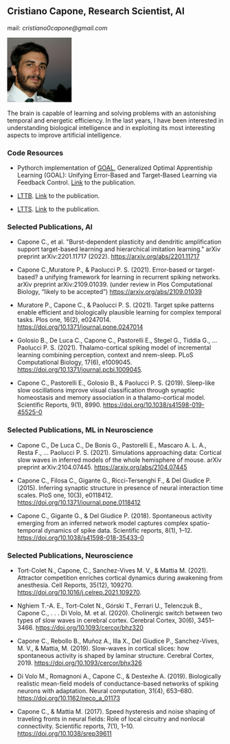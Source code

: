 ## Cristiano Capone, Research Scientist, AI

mail: _cristiano0capone@gmail.com_

<img src="/me.png" width="150" height="150">

The brain is capable of learning and solving problems with an astonishing temporal and energetic efficiency. In the last years, I have been interested in understanding biological intelligence and in exploiting its most interesting aspects to improve artificial intelligence.

### Code Resources

- Pythorch implementation of [GOAL](https://github.com/myscience/goal), Generalized Optimal Apprentiship Learning (GOAL): Unifying Error-Based and Target-Based Learning via Feedback Control. [Link](https://arxiv.org/abs/2109.01039) to the publication.

- [LTTB](https://github.com/cristianocapone/LTTB). [Link](https://arxiv.org/abs/2201.11717) to the publication.

- [LTTS](https://github.com/myscience/LTTS). [Link](https://doi.org/10.1371/journal.pone.0247014) to the publication.


### Selected Publications, AI


- Capone C., et al. "Burst-dependent plasticity and dendritic amplification support target-based learning and hierarchical imitation learning." arXiv preprint arXiv:2201.11717 (2022). https://arxiv.org/abs/2201.11717

- Capone C.,Muratore P., & Paolucci P. S. (2021). Error-based or target-based? a unifying framework for learning in recurrent spiking networks. arXiv preprint arXiv:2109.01039. (under review in Plos Computational Biology, “likely to be accepted”) https://arxiv.org/abs/2109.01039

- Muratore P., Capone C., & Paolucci P. S. (2021). Target spike patterns enable efficient and biologically plausible learning for complex temporal tasks. Plos one, 16(2), e0247014. https://doi.org/10.1371/journal.pone.0247014

- Golosio B., De Luca C., Capone C., Pastorelli E., Stegel G., Tiddia G., ... Paolucci P. S. (2021). Thalamo-cortical spiking model of incremental learning combining perception, context and nrem-sleep. PLoS Computational Biology, 17(6), e1009045. https://doi.org/10.1371/journal.pcbi.1009045.

-  Capone C., Pastorelli E., Golosio B., & Paolucci P. S. (2019). Sleep-like slow oscillations improve visual classification through synaptic homeostasis and memory association in a thalamo-cortical model. Scientific Reports, 9(1), 8990. https://doi.org/10.1038/s41598-019-45525-0


### Selected Publications, ML in Neuroscience

- Capone C., De Luca C., De Bonis G., Pastorelli E., Mascaro A. L. A., Resta F., ... Paolucci P. S. (2021). Simulations approaching data: Cortical slow waves in inferred models of the whole hemisphere of mouse. arXiv preprint arXiv:2104.07445.  https://arxiv.org/abs/2104.07445

- Capone C., Filosa C., Gigante G., Ricci-Tersenghi F., & Del Giudice P. (2015). Inferring synaptic structure in presence of neural interaction time scales. PloS one, 10(3), e0118412.  https://doi.org/10.1371/journal.pone.0118412

- Capone C., Gigante G., & Del Giudice P. (2018). Spontaneous activity emerging from an inferred network model captures complex spatio-temporal dynamics of spike data. Scientific reports, 8(1), 1–12.  https://doi.org/10.1038/s41598-018-35433-0


### Selected Publications, Neuroscience

- Tort-Colet N., Capone, C., Sanchez-Vives M. V., & Mattia M. (2021). Attractor competition enriches cortical dynamics during awakening from anesthesia. Cell Reports, 35(12), 109270.  https://doi.org/10.1016/j.celrep.2021.109270.

- Nghiem T.-A. E., Tort-Colet N., Górski T., Ferrari U., Telenczuk B., Capone C., . . . Di Volo, M. et al. (2020). Cholinergic switch between two types of slow waves in cerebral cortex. Cerebral Cortex, 30(6), 3451–3466. https://doi.org/10.1093/cercor/bhz320

-  Capone C., Rebollo B., Muñoz A., Illa X., Del Giudice P., Sanchez-Vives, M. V., & Mattia, M. (2019). Slow-waves in cortical slices: how spontaneous activity is shaped by laminar structure. Cerebral Cortex, 2019. https://doi.org/10.1093/cercor/bhx326

- Di Volo M., Romagnoni A., Capone C., & Destexhe A. (2019). Biologically realistic mean-field models of conductance-based networks of spiking neurons with adaptation. Neural computation, 31(4), 653–680. https://doi.org/10.1162/neco_a_01173

- Capone C., & Mattia M. (2017). Speed hysteresis and noise shaping of traveling fronts in neural fields: Role of local circuitry and nonlocal connectivity. Scientific reports, 7(1), 1–10.   https://doi.org/10.1038/srep39611
